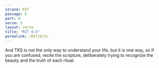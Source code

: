 ```yaml
---
strand: RIT
passage: 6
part: 0
verse: 5
layout: verse
title: "RIT 6:5"
permalink: /RIT/6/5/
---
```

And TKS is not the only way to understand your life, but it is one way, so if you are confused, recite the scripture, deliberately trying to recognize the beauty and the truth of each ritual.
